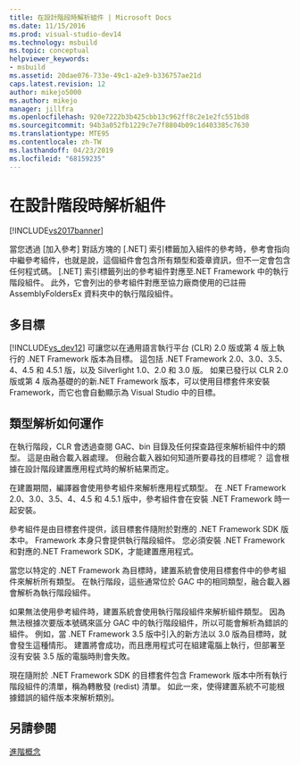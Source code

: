 ```yaml
---
title: 在設計階段時解析組件 | Microsoft Docs
ms.date: 11/15/2016
ms.prod: visual-studio-dev14
ms.technology: msbuild
ms.topic: conceptual
helpviewer_keywords:
- msbuild
ms.assetid: 20dae076-733e-49c1-a2e9-b336757ae21d
caps.latest.revision: 12
author: mikejo5000
ms.author: mikejo
manager: jillfra
ms.openlocfilehash: 920e7222b3b425cbb13c962ff8c2e1e2fc551bd8
ms.sourcegitcommit: 94b3a052fb1229c7e7f8804b09c1d403385c7630
ms.translationtype: MTE95
ms.contentlocale: zh-TW
ms.lasthandoff: 04/23/2019
ms.locfileid: "68159235"
---
```

# <a name="resolving-assemblies-at-design-time"></a>在設計階段時解析組件
[!INCLUDE[vs2017banner](../includes/vs2017banner.md)]

當您透過 [加入參考] 對話方塊的 [.NET] 索引標籤加入組件的參考時，參考會指向中繼參考組件，也就是說，這個組件會包含所有類型和簽章資訊，但不一定會包含任何程式碼。 [.NET] 索引標籤列出的參考組件對應至.NET Framework 中的執行階段組件。 此外，它會列出的參考組件對應至協力廠商使用的已註冊 AssemblyFoldersEx 資料夾中的執行階段組件。  
  
## <a name="multi-targeting"></a>多目標  
 [!INCLUDE[vs_dev12](../includes/vs-dev12-md.md)] 可讓您以在通用語言執行平台 (CLR) 2.0 版或第 4 版上執行的 .NET Framework 版本為目標。 這包括 .NET Framework 2.0、3.0、3.5、4、4.5 和 4.5.1 版，以及 Silverlight 1.0、2.0 和 3.0 版。 如果已發行以 CLR 2.0 版或第 4 版為基礎的的新.NET Framework 版本，可以使用目標套件來安裝 Framework，而它也會自動顯示為 Visual Studio 中的目標。  
  
## <a name="how-type-resolution-works"></a>類型解析如何運作  
 在執行階段，CLR 會透過查閱 GAC、bin 目錄及任何探查路徑來解析組件中的類型。 這是由融合載入器處理。 但融合載入器如何知道所要尋找的目標呢？ 這會根據在設計階段建置應用程式時的解析結果而定。  
  
 在建置期間，編譯器會使用參考組件來解析應用程式類型。 在 .NET Framework 2.0、3.0、3.5、4、4.5 和 4.5.1 版中，參考組件會在安裝 .NET Framework 時一起安裝。  
  
 參考組件是由目標套件提供，該目標套件隨附於對應的 .NET Framework SDK 版本中。 Framework 本身只會提供執行階段組件。 您必須安裝 .NET Framework 和對應的.NET Framework SDK，才能建置應用程式。  
  
 當您以特定的 .NET Framework 為目標時，建置系統會使用目標套件中的參考組件來解析所有類型。 在執行階段，這些通常位於 GAC 中的相同類型，融合載入器會解析為執行階段組件。  
  
 如果無法使用參考組件時，建置系統會使用執行階段組件來解析組件類型。 因為無法根據次要版本號碼來區分 GAC 中的執行階段組件，所以可能會解析為錯誤的組件。 例如，當 .NET Framework 3.5 版中引入的新方法以 3.0 版為目標時，就會發生這種情形。 建置將會成功，而且應用程式可在組建電腦上執行，但部署至沒有安裝 3.5 版的電腦時則會失敗。  
  
 現在隨附於 .NET Framework SDK 的目標套件包含 Framework 版本中所有執行階段組件的清單，稱為轉散發 (redist) 清單。 如此一來，使得建置系統不可能根據錯誤的組件版本來解析類別。  
  
## <a name="see-also"></a>另請參閱  
 [進階概念](../msbuild/msbuild-advanced-concepts.md)
